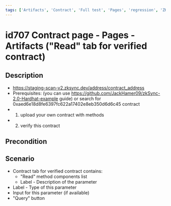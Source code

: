 ```yaml
---
tags: ['Artifacts', 'Contract', 'Full test', 'Pages', 'regression', 'ZKF-3181', 'Active']
---
```


# id707 Contract page - Pages - Artifacts ("Read" tab for verified contract)

## Description
  - https://staging-scan-v2.zksync.dev/address/contract_address
  - Prerequisites: (you can use https://github.com/JackHamer09/zkSync-2.0-Hardhat-example guide) or search for 0xaed6e18d8fe6397fc622a17402e8eb350d6d6c45 contract
  - 1. upload your own contract with methods
  - 2. verify this contract

## Precondition


## Scenario
- Contract tab for verified contract contains:
    - "Read" method components list
    - Label - Description of the parameter
- Label - Type of this parameter
- Input for this parameter (if available)
- "Query" button
